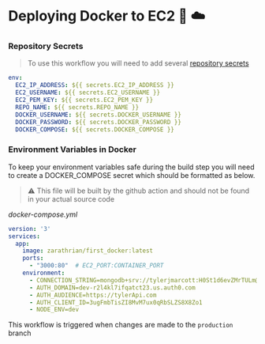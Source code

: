 # Deploying Docker to EC2 🐳 ☁️


### Repository Secrets

> To use this workflow you will need to add several [repository secrets](https://docs.github.com/en/actions/security-guides/using-secrets-in-github-actions)

```yaml
env:
  EC2_IP_ADDRESS: ${{ secrets.EC2_IP_ADDRESS }}
  EC2_USERNAME: ${{ secrets.EC2_USERNAME }}
  EC2_PEM_KEY: ${{ secrets.EC2_PEM_KEY }}
  REPO_NAME: ${{ secrets.REPO_NAME }}
  DOCKER_USERNAME: ${{ secrets.DOCKER_USERNAME }}
  DOCKER_PASSWORD: ${{ secrets.DOCKER_PASSWORD }}
  DOCKER_COMPOSE: ${{ secrets.DOCKER_COMPOSE }}
```


### Environment Variables in Docker
To keep your environment variables safe during the build step you will need to create a DOCKER_COMPOSE secret which should be formatted as below. 

> ⚠️ This file will be built by the github action and should not be found in your actual source code

_docker-compose.yml_
```yaml
version: '3'
services:
  app:
    image: zarathrian/first_docker:latest
    ports:
      - "3000:80"  # EC2_PORT:CONTAINER_PORT
    environment:
      - CONNECTION_STRING=mongodb+srv://tylerjmarcott:H0St1d6evZMrTULm@cluster0.ytvgbzj.mongodb.net/?retryWrites=true&w=majority
      - AUTH_DOMAIN=dev-r2l4kl7ifqatct23.us.auth0.com
      - AUTH_AUDIENCE=https://tylerApi.com
      - AUTH_CLIENT_ID=3ugFmbTisZI8MvM7ux0qRbSLZS8X8Zo1
      - NODE_ENV=dev
````

This workflow is triggered when changes are made to the `production` branch
